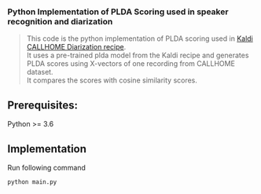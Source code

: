 ### Python Implementation of PLDA Scoring used in speaker recognition and diarization
> This code is the python implementation of PLDA scoring used in [Kaldi CALLHOME Diarization recipe](https://kaldi-asr.org/models/m6).  
> It uses a pre-trained plda model from the Kaldi recipe and generates PLDA scores using X-vectors of one recording from CALLHOME dataset.  
> It compares the scores with cosine similarity scores.

## Prerequisites:
Python >= 3.6

## Implementation
Run following command
```sh
python main.py
```


